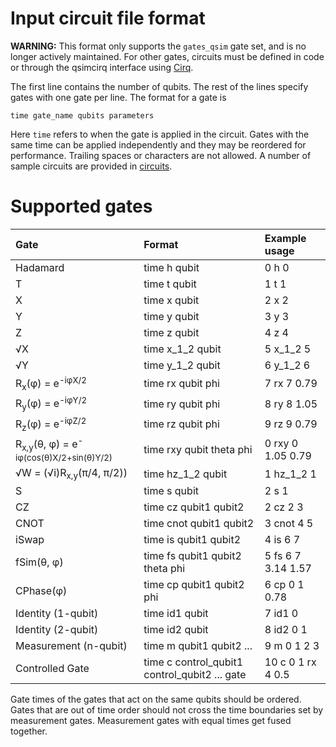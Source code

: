#  Input circuit file format

**WARNING:** This format only supports the `gates_qsim` gate set, and is no
longer actively maintained. For other gates, circuits must be defined in code
or through the qsimcirq interface using
[Cirq](https://github.com/quantumlib/cirq).

The first line contains the number of qubits. The rest of the lines specify
gates with one gate per line. The format for a gate is

```
time gate_name qubits parameters
```

Here `time` refers to when the gate is applied in the circuit. Gates with the same time can be
applied independently and they may be reordered for performance. Trailing
spaces or characters are not allowed. A number of sample circuits are provided
in [circuits](https://github.com/quantumlib/qsim/blob/master/circuits).

# Supported gates

Gate                                                              | Format                          | Example usage
:---------------------------------------------------------------- | :------------------------------ | :------------------
Hadamard                                                          | time h qubit                    | 0 h 0
T                                                                 | time t qubit                    | 1 t 1
X                                                                 | time x qubit                    | 2 x 2
Y                                                                 | time y qubit                    | 3 y 3
Z                                                                 | time z qubit                    | 4 z 4
&radic;X                                                          | time x_1_2 qubit                | 5 x_1_2 5
&radic;Y                                                          | time y_1_2 qubit                | 6 y_1_2 6
R<sub>x</sub>(&phi;) = e<sup>-i&phi;X/2</sup>                     | time rx qubit phi               | 7 rx 7 0.79
R<sub>y</sub>(&phi;) = e<sup>-i&phi;Y/2</sup>                     | time ry qubit phi               | 8 ry 8 1.05
R<sub>z</sub>(&phi;) = e<sup>-i&phi;Z/2</sup>                     | time rz qubit phi               | 9 rz 9 0.79
R<sub>x,y</sub>(&theta;, &phi;) = e<sup>-i&phi;(cos(&theta;)X/2+sin(&theta;)Y/2)</sup> | time rxy qubit theta phi        | 0 rxy 0 1.05 0.79
&radic;W = (&radic;i)R<sub>x,y</sub>(&pi;/4, &pi;/2))             | time hz_1_2 qubit               | 1 hz_1_2 1
S                                                                 | time s qubit                    | 2 s 1
CZ                                                                | time cz qubit1 qubit2           | 2 cz 2 3
CNOT                                                              | time cnot qubit1 qubit2         | 3 cnot 4 5
iSwap                                                             | time is qubit1 qubit2           | 4 is 6 7
fSim(&theta;, &phi;)                                              | time fs qubit1 qubit2 theta phi | 5 fs 6 7 3.14 1.57
CPhase(&phi;)                                                     | time cp qubit1 qubit2 phi       | 6 cp 0 1 0.78
Identity (1-qubit)                                                | time id1 qubit                  | 7 id1 0
Identity (2-qubit)                                                | time id2 qubit                  | 8 id2 0 1
Measurement (n-qubit)                                             | time m qubit1 qubit2 ...        | 9 m 0 1 2 3
Controlled Gate                                                   | time c control_qubit1 control_qubit2 ... gate | 10 c 0 1 rx 4 0.5

Gate times of the gates that act on the same qubits should be ordered. Gates
that are out of time order should not cross the time boundaries set by
measurement gates. Measurement gates with equal times get fused together.
